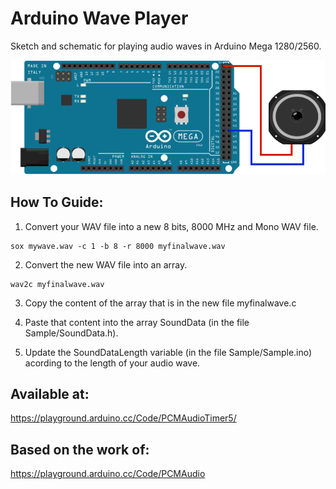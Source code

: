 # Arduino Wave Player

Sketch and schematic for playing audio waves in Arduino Mega 1280/2560.

![alt screenshot](https://raw.githubusercontent.com/lrusso/ArduinoWavePlayer/master/ArduinoWavePlayer.png)


## How To Guide:

1) Convert your WAV file into a new 8 bits, 8000 MHz and Mono WAV file.

```
sox mywave.wav -c 1 -b 8 -r 8000 myfinalwave.wav
```

2) Convert the new WAV file into an array.

```
wav2c myfinalwave.wav
```

3) Copy the content of the array that is in the new file myfinalwave.c

4) Paste that content into the array SoundData (in the file Sample/SoundData.h).

5) Update the SoundDataLength variable (in the file Sample/Sample.ino) acording to the length of your audio wave.

## Available at:

https://playground.arduino.cc/Code/PCMAudioTimer5/

## Based on the work of:

https://playground.arduino.cc/Code/PCMAudio
